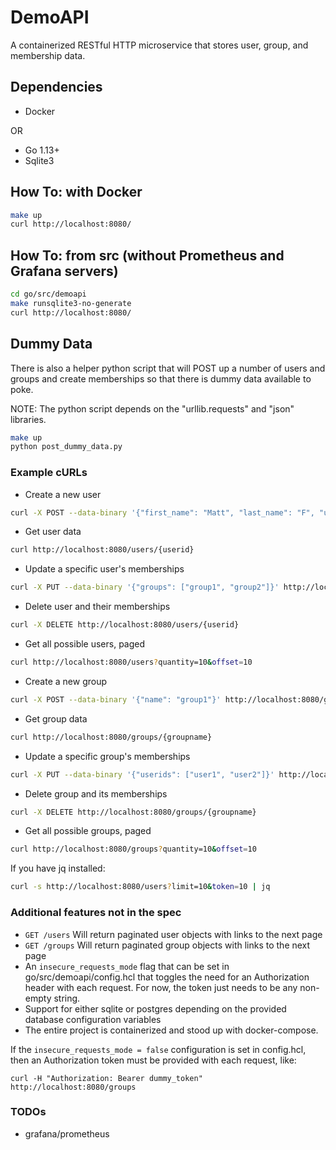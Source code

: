 # DemoAPI

A containerized RESTful HTTP microservice that stores user, group, and
membership data.


## Dependencies

- Docker

OR

- Go 1.13+
- Sqlite3


## How To: with Docker

```sh
make up
curl http://localhost:8080/
```

## How To: from src (without Prometheus and Grafana servers)

```sh
cd go/src/demoapi
make runsqlite3-no-generate
curl http://localhost:8080/
```


## Dummy Data

There is also a helper python script that will POST up a number of users and
groups and create memberships so that there is dummy data available to poke.

NOTE: The python script depends on the "urllib.requests" and "json" libraries.

```sh
make up
python post_dummy_data.py
```


### Example cURLs

- Create a new user
```sh
curl -X POST --data-binary '{"first_name": "Matt", "last_name": "F", "userid": "mattf", "groups": ["nasa"]}' http://localhost:8080/users
```

- Get user data
```sh
curl http://localhost:8080/users/{userid}
```

- Update a specific user's memberships
```sh
curl -X PUT --data-binary '{"groups": ["group1", "group2"]}' http://localhost:8080/users/user1
```

- Delete user and their memberships
```sh
curl -X DELETE http://localhost:8080/users/{userid}
```

- Get all possible users, paged
```sh
curl http://localhost:8080/users?quantity=10&offset=10
```

- Create a new group
```sh
curl -X POST --data-binary '{"name": "group1"}' http://localhost:8080/groups
```

- Get group data
```sh
curl http://localhost:8080/groups/{groupname}
```

- Update a specific group's memberships
```sh
curl -X PUT --data-binary '{"userids": ["user1", "user2"]}' http://localhost:8080/groups/group1
```

- Delete group and its memberships
```sh
curl -X DELETE http://localhost:8080/groups/{groupname}
```

- Get all possible groups, paged
```sh
curl http://localhost:8080/groups?quantity=10&offset=10
```

If you have jq installed:
```sh
curl -s http://localhost:8080/users?limit=10&token=10 | jq
```


### Additional features not in the spec

- `GET /users`
  Will return paginated user objects with links to the next page
- `GET /groups`
  Will return paginated group objects with links to the next page
- An `insecure_requests_mode` flag that can be set in go/src/demoapi/config.hcl
  that toggles the need for an Authorization header with each request. For now,
  the token just needs to be any non-empty string.
- Support for either sqlite or postgres depending on the provided database
  configuration variables
- The entire project is containerized and stood up with docker-compose.

If the `insecure_requests_mode = false` configuration is set in config.hcl,
then an Authorization token must be provided with each request, like:

```
curl -H "Authorization: Bearer dummy_token" http://localhost:8080/groups
```


### TODOs

- grafana/prometheus
